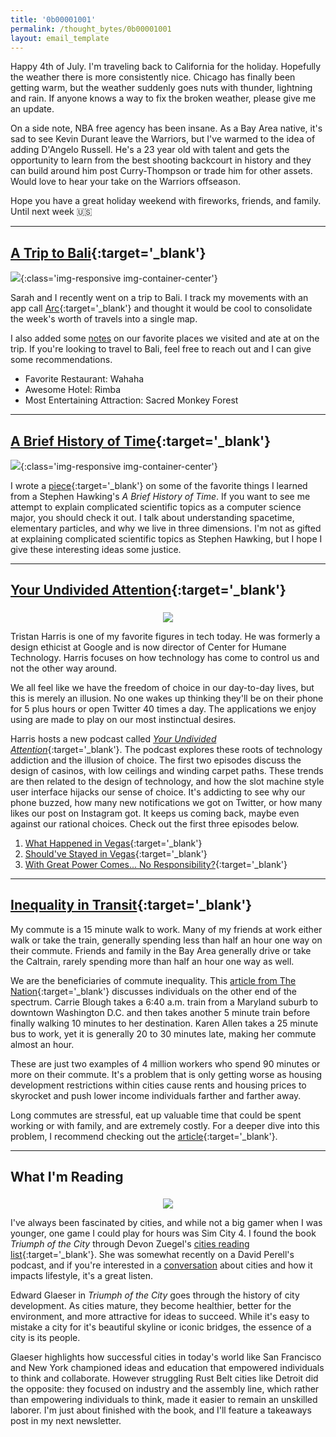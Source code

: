 ```yaml
---
title: '0b00001001'
permalink: /thought_bytes/0b00001001
layout: email_template
---
```

Happy 4th of July. I'm traveling back to California for the holiday. Hopefully the weather there is more consistently nice. Chicago has finally been getting warm, but the weather suddenly goes nuts with thunder, lightning and rain. If anyone knows a way to fix the broken weather, please give me an update.

On a side note, NBA free agency has been insane. As a Bay Area native, it's sad to see Kevin Durant leave the Warriors, but I've warmed to the idea of adding D'Angelo Russell. He's a 23 year old with talent and gets the opportunity to learn from the best shooting backcourt in history and they can build around him post Curry-Thompson or trade him for other assets. Would love to hear your take on the Warriors offseason.

Hope you have a great holiday weekend with fireworks, friends, and family. Until next week 🇺🇸

<hr class='post-hr'>

## [**A Trip to Bali**](https://kevinarifin.com/bali){:target='_blank'}

![](https://kevinarifin.com/images/rice.jpg){:class='img-responsive img-container-center'}

Sarah and I recently went on a trip to Bali. I track my movements with an app call [Arc](https://www.bigpaua.com/arcapp){:target='_blank'} and thought it would be cool to consolidate the week's worth of travels into a single map.

I also added some [notes](https://kevinarifin.com/bali) on our favorite places we visited and ate at on the trip. If you're looking to travel to Bali, feel free to reach out and I can give some recommendations.

* Favorite Restaurant: Wahaha
* Awesome Hotel: Rimba
* Most Entertaining Attraction: Sacred Monkey Forest

<hr class='post-hr'/>

## [**A Brief History of Time**](https://kevinarifin.com/spacetime){:target='_blank'}

![](https://kevinarifin.com/images/stars.jpg){:class='img-responsive img-container-center'}

I wrote a [piece](https://kevinarifin.com/spacetime){:target='_blank'} on some of the favorite things I learned from a Stephen Hawking's *A Brief History of Time*. If you want to see me attempt to explain complicated scientific topics as a computer science major, you should check it out. I talk about understanding spacetime, elementary particles, and why we live in three dimensions. I'm not as gifted at explaining complicated scientific topics as Stephen Hawking, but I hope I give these interesting ideas some justice.

<hr class='post-hr'/>

## [**Your Undivided Attention**](https://humanetech.com/podcast/){:target='_blank'}

<center>
<img src='https://kevinarifin.com/images/thought_bytes/undivided.jpg' class="img-responsive img-container-center" style='max-width:200px; margin-top: 5px'/>
</center>

Tristan Harris is one of my favorite figures in tech today. He was formerly a design ethicist at Google and is now director of Center for Humane Technology. Harris focuses on how technology has come to control us and not the other way around.

We all feel like we have the freedom of choice in our day-to-day lives, but this is merely an illusion. No one wakes up thinking they'll be on their phone for 5 plus hours or open Twitter 40 times a day. The applications we enjoy using are made to play on our most instinctual desires.

Harris hosts a new podcast called [*Your Undivided Attention*](https://humanetech.com/podcast/){:target='_blank'}. The podcast explores these roots of technology addiction and the illusion of choice. The first two episodes discuss the design of casinos, with low ceilings and winding carpet paths. These trends are then related to the design of technology, and how the slot machine style user interface hijacks our sense of choice. It's addicting to see why our phone buzzed, how many new notifications we got on Twitter, or how many likes our post on Instagram got. It keeps us coming back, maybe even against our rational choices. Check out the first three episodes below.

1. [What Happened in Vegas](https://feeds.simplecast.com/rZ0cYk12){:target='_blank'}
2. [Should've Stayed in Vegas](https://feeds.simplecast.com/rZ0cYk12){:target='_blank'}
3. [With Great Power Comes... No Responsibility?](https://feeds.simplecast.com/rZ0cYk12){:target='_blank'}

<hr class='post-hr'/>

## [**Inequality in Transit**](https://www.thenation.com/article/transit-deserts-extreme-commuters-inequality/){:target='_blank'}

My commute is a 15 minute walk to work. Many of my friends at work either walk or take the train, generally spending less than half an hour one way on their commute. Friends and family in the Bay Area generally drive or take the Caltrain, rarely spending more than half an hour one way as well.

We are the beneficiaries of commute inequality. This [article from The Nation](https://www.thenation.com/article/transit-deserts-extreme-commuters-inequality/){:target='_blank'} discusses individuals on the other end of the spectrum. Carrie Blough takes a 6:40 a.m. train from a Maryland suburb to downtown Washington D.C. and then takes another 5 minute train before finally walking 10 minutes to her destination. Karen Allen takes a 25 minute bus to work, yet it is generally 20 to 30 minutes late, making her commute almost an hour.

These are just two examples of 4 million workers who spend 90 minutes or more on their commute. It's a problem that is only getting worse as housing development restrictions within cities cause rents and housing prices to skyrocket and push lower income individuals farther and farther away.

Long commutes are stressful, eat up valuable time that could be spent working or with family, and are extremely costly. For a deeper dive into this problem, I recommend checking out the [article](https://www.thenation.com/article/transit-deserts-extreme-commuters-inequality/){:target='_blank'}.

<hr class='post-hr'/>

## What I'm Reading

<center>
<!-- <img src='https://kevinarifin.com/images/thought_bytes/fooled.jpeg' class="img-responsive img-container-center" style='max-width:200px; margin-top: 5px'/> -->
<img src='https://kevinarifin.com/images/thought_bytes/citytriumph.jpeg' class="img-responsive img-container-center" style='max-width:200px; margin-top: 5px'/>
</center>

I've always been fascinated by cities, and while not a big gamer when I was younger, one game I could play for hours was Sim City 4. I found the book *Triumph of the City* through Devon Zuegel's [cities reading list](https://devonzuegel.com/post/cities-reading-list){:target='_blank'}. She was somewhat recently on a David Perell's podcast, and if you're interested in a [conversation](https://devonzuegel.com/post/cities-reading-list) about cities and how it impacts lifestyle, it's a great listen.

Edward Glaeser in *Triumph of the City* goes through the history of city development. As cities mature, they become healthier, better for the environment, and more attractive for ideas to succeed. While it's easy to mistake a city for it's beautiful skyline or iconic bridges, the essence of a city is its people.

Glaeser highlights how successful cities in today's world like San Francisco and New York championed ideas and education that empowered individuals to think and collaborate. However struggling Rust Belt cities like Detroit did the opposite: they focused on industry and the assembly line, which rather than empowering individuals to think, made it easier to remain an unskilled laborer. I'm just about finished with the book, and I'll feature a takeaways post in my next newsletter.
